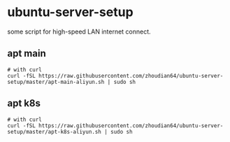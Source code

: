 # ubuntu-server-setup

some script for high-speed LAN internet connect.

## apt main 
```shell
# with curl
curl -fSL https://raw.githubusercontent.com/zhoudian64/ubuntu-server-setup/master/apt-main-aliyun.sh | sudo sh
```

## apt k8s
```shell
# with curl
curl -fSL https://raw.githubusercontent.com/zhoudian64/ubuntu-server-setup/master/apt-k8s-aliyun.sh | sudo sh
```
